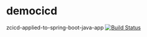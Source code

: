 # democicd
zcicd-applied-to-spring-boot-java-app
[![Build Status](https://travis-ci.com/github/quannguyen1999/democicd.svg)](https://travis-ci.com/github/quannguyen1999/democicd)
